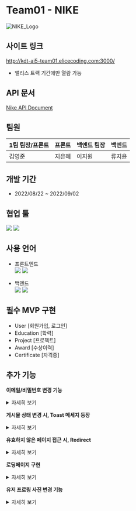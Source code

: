 # Team01 - NIKE
![NIKE_Logo](https://user-images.githubusercontent.com/60812240/188057539-a5d74ea7-e41e-4f03-ad0a-cea54b6d9ba0.png)


## 사이트 링크
http://kdt-ai5-team01.elicecoding.com:3000/
- 앨리스 트랙 기간에만 열람 가능

## API 문서

[Nike API Document](https://documenter.getpostman.com/view/22978485/VUxRQS7T)



## 팀원

| 1팀 팀장/프론트 | 프론트 | 백엔드 팀장 | 백엔드 |
| --- | --- | --- | --- |
| 김영준 | 지은혜 | 이지원 | 류지윤 |

## 개발 기간

- 2022/08/22 ~ 2022/09/02

## 협업 툴
<img src="https://img.shields.io/badge/Zira-blue?style=flat-square&logo=Zira&logoColor=blue"/>
<img src="https://img.shields.io/badge/Postman-orange?style=flat-square&logo=Postman&logoColor=black"/>

## 사용 언어

- 프론트엔드 <br/>
    <img src="https://img.shields.io/badge/React-black?style=flat-square&logo=React&logoColor=61dbfb"/>
    <img src="https://img.shields.io/badge/Bootstrap-563d7c?style=flat-square&logo=Bootstrap&logoColor=white"/>

- 백엔드 <br/>
    <img src="https://img.shields.io/badge/ExpressJs-lightgrey?style=flat-square&logo=Express&logoColor=black"/>
    <img src="https://img.shields.io/badge/MongoDB-lightgrey?style=flat-square&logo=MongoDB&logoColor=green"/>
        


## 필수 MVP 구현

- User [회원가입, 로그인]
- Education [학력]
- Project [프로젝트]
- Award [수상이력]
- Certificate [자격증]

## 추가 기능

**이메일/비밀번호 변경 기능**
    <details>
        <summary>자세히 보기</summary>
        ![Animation01](https://user-images.githubusercontent.com/60812240/188225241-8d2cbafe-d47e-40d0-a350-1db4fafa7f2a.gif)
    </details>

**게시물 상태 변경 시, Toast 메세지 등장**
    <details>
        <summary>자세히 보기</summary>
        ![Animation02](https://user-images.githubusercontent.com/60812240/188225287-16108d53-fdb9-4dcb-8d64-582a81d67483.gif)
    </details>

**유효하지 않은 페이지 접근 시, Redirect**
    <details>
        <summary>자세히 보기</summary>
        ![Animation03](https://user-images.githubusercontent.com/60812240/188225318-3cd3e4ea-0e9f-49bb-a328-de480b0ac96e.gif)
    </details>

**로딩페이지 구현**
    <details>
        <summary>자세히 보기</summary> 
        ![loading](https://user-images.githubusercontent.com/60812240/188062554-79e9c162-d75d-471c-9ee0-b642aa45d220.gif)
    </details>

**유저 프로링 사진 변경 기능**
    <details>
        <summary>자세히 보기</summary>
        ![Animation04](https://user-images.githubusercontent.com/60812240/188225353-8a2dd386-e367-4b8f-8d07-0e8fef62ba88.gif)
    </details>



